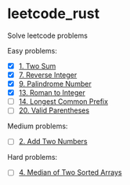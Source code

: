 # leetcode_rust
Solve leetcode problems

Easy problems:

- [x] [1. Two Sum](https://leetcode.com/problems/two-sum) 
- [x] [7. Reverse Integer](https://leetcode.com/problems/reverse-integer)
- [x] [9. Palindrome Number](https://leetcode.com/problems/palindrome-number)
- [x] [13. Roman to Integer](https://leetcode.com/problems/roman-to-integer)
- [ ] [14. Longest Common Prefix](https://leetcode.com/problems/longest-common-prefix)
- [ ] [20. Valid Parentheses](https://leetcode.com/problems/valid-parentheses)

Medium problems:

- [ ] [2. Add Two Numbers](https://leetcode.com/problems/add-two-numbers)

Hard problems:

- [ ] [4. Median of Two Sorted Arrays](https://leetcode.com/problems/median-of-two-sorted-arrays)
